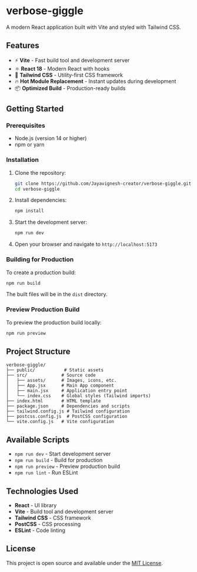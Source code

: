 # verbose-giggle

A modern React application built with Vite and styled with Tailwind CSS.

## Features

- ⚡️ **Vite** - Fast build tool and development server
- ⚛️ **React 18** - Modern React with hooks
- 🎨 **Tailwind CSS** - Utility-first CSS framework
- 🔥 **Hot Module Replacement** - Instant updates during development
- 📦 **Optimized Build** - Production-ready builds

## Getting Started

### Prerequisites

- Node.js (version 14 or higher)
- npm or yarn

### Installation

1. Clone the repository:
   ```bash
   git clone https://github.com/Jayavignesh-creator/verbose-giggle.git
   cd verbose-giggle
   ```

2. Install dependencies:
   ```bash
   npm install
   ```

3. Start the development server:
   ```bash
   npm run dev
   ```

4. Open your browser and navigate to `http://localhost:5173`

### Building for Production

To create a production build:

```bash
npm run build
```

The built files will be in the `dist` directory.

### Preview Production Build

To preview the production build locally:

```bash
npm run preview
```

## Project Structure

```
verbose-giggle/
├── public/           # Static assets
├── src/             # Source code
│   ├── assets/      # Images, icons, etc.
│   ├── App.jsx      # Main App component
│   ├── main.jsx     # Application entry point
│   └── index.css    # Global styles (Tailwind imports)
├── index.html       # HTML template
├── package.json     # Dependencies and scripts
├── tailwind.config.js # Tailwind configuration
├── postcss.config.js  # PostCSS configuration
└── vite.config.js   # Vite configuration
```

## Available Scripts

- `npm run dev` - Start development server
- `npm run build` - Build for production
- `npm run preview` - Preview production build
- `npm run lint` - Run ESLint

## Technologies Used

- **React** - UI library
- **Vite** - Build tool and development server
- **Tailwind CSS** - CSS framework
- **PostCSS** - CSS processing
- **ESLint** - Code linting

## License

This project is open source and available under the [MIT License](LICENSE).
